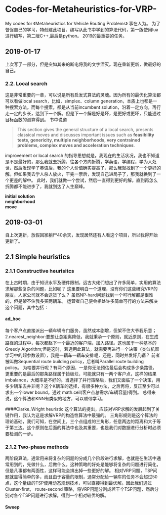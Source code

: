 # Codes-for-Metaheuristics-for-VRP-
My codes for 《Metaheuristics for Vehicle Routing Problems》
事在人为。
为了督促自己的学习，特创建此项目，编写从此书中学到的算法代码，第一版使用lua进行编写，第二版C++,最后是python。
2019的最重要的任务。

## 2019-01-17
上次写了一部分，但是突如其来的断电将我的文字湮灭。现在重新更新，做最好的自己。


### 2.2. Local search
这是非常重要的一章，可以说是所有启发式算法的灵魂。因为所有的最优化算法都可以看做local search，比如，simplex、column generation，本质上也都是一种搜索方法。而每个搜索，都是从当前incumbent solution，沿着一定方向，再行走一定的步长，达到下一个解。但是下一个解是好是坏，是更好或更坏，只能通过目标函数的测算得到。
书中说道
> This section gives the general structure of a local search, presents classical moves and discusses important issues such as **feasibility tests, genericity, multiple neighborhoods, very contrained problems, complex moves and acceleration techniques**.

improvement or local search 的指导思想就是，我现在的生活状况，我也不知道是不是最好的，那么我就去折腾，往各个方向折腾，学英语，学编程，学为人处世，然后发现学了英语后，我的个人价值确实提高了，那么我就找到了一个更好的解。但如果我去学人杀人放火，干完一票后，发现自己进局子了，那我就换到了一个更差的解中。
此时，我们就做一个尝试，然后一直得到更好的解，直到再怎么折腾都不能进步了，我就到达了人生巅峰。

__initial solution__  
__neighborhood__  
__move__  

## 2019-03-01
自上次更新，放假回家躺尸40余天，发现居然还有人看这个项目，所以我得开始更新了。
## 2.1 Simple heuristics
### 2.1.1 Constructive heurisitcs
在上古时期，由于知识水平及硬件限制，远古大佬们想出了许多简单，实用的算法求解那些复杂的问题，比如呢？
这里要明白一个道理，没有你们这些研究VRP的朋友，人家公司就不会送货了么？
虽然NP-hard问题找到一个可行解都是很难的，但是架不住我多买两辆车。
运营者自己便会相处许多简单可行的方法来解决这个问题，其中包括：

#### ad_hoc
每个客户点直接派出一辆车辆专门服务，虽然成本剧增，但架不住大爷我乐意；
2.nearest_neighbor:要想让总距离降低，我就秉承一个原则，就近原则，在生成路径的过程中，每次都赵下一个最近的客户端，加入路径。这也属于一种基本的
Greedy Algorithm;但是这时，若选用此算法，就需要再进行一个决策（类似机器学习中的超参数设置），我是一辆车一辆车安排呢，还是，同时并发好几辆？
前者被叫做Sequential route building policy，后者叫Parallel route building policy。
为啥要并行呢？有两个原因，一是你无法预估最后会构成多少条路径，更重要的是最后的那条路径属于捡破烂，可能就只有一两个客户点，这样的结果imbalance，大概率是不好的。当选择了并行策略后，我们又面临了一个决策，用多少辆车去并非呢？这个K辆车的选择，有很多种方法，之后再将，反正至少可以求出一个lower bound，通过 math.ceil(客户点总需求/车辆容量)得到。
总得来说，这个算法和KNN有类似的地方，可以顺带学习。

####Clarke_Wright heuristic
这个算法的提出，应该对VRP求解的发展起到了关键作用，我认为这是求解VRP的构造性算法中最强的。
三角形规则是这个算法的理论基础，我们可知，在空间上，三个点组成的三角形，任意两边的距离和大于等于第三边。这个原则在后面的算法中也及其重要，也是我们对数据进行分析时必须要检测的一步。

### 2.1.2 Two-phase methods
  两阶段算法，通常用来将复杂的问题的分成几个阶段进行求解，也就是在生活中通常用到的，先做什么，后做什么。这种策略的好处是能够将复杂的问题进行简化，但是凡事都有两面性，这样可能会排出掉一些更好的解。
  相对VRP问题，TSP问题就显得简单的多，而且由于容量的限制，通常分配给一辆车的任务不会超过50点，这个量级的TSP使用动态规划技术，可以直接得到最优解。因此我们通过Cluster-first， route-second 策略，将VRP问题分割成若干个TSP问题，然后分别对各个TSP问题进行求解，得到一个相对较优的解。
#### Sweep





